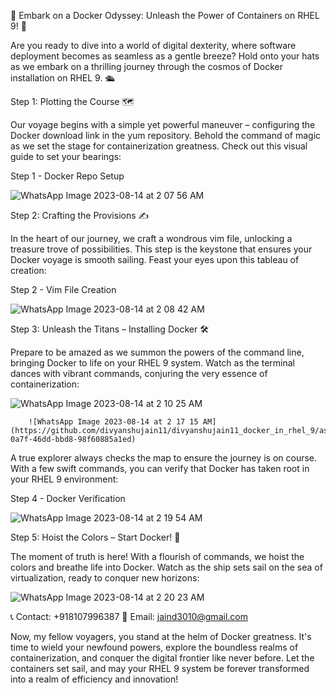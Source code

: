

🚀 Embark on a Docker Odyssey: Unleash the Power of Containers on RHEL 9! 🐳

Are you ready to dive into a world of digital dexterity, where software deployment becomes as seamless as a gentle breeze? Hold onto your hats as we embark on a thrilling journey through the cosmos of Docker installation on RHEL 9. 🛳️

Step 1: Plotting the Course 🗺️

Our voyage begins with a simple yet powerful maneuver – configuring the Docker download link in the yum repository. Behold the command of magic as we set the stage for containerization greatness. Check out this visual guide to set your bearings:

Step 1 - Docker Repo Setup

 ![WhatsApp Image 2023-08-14 at 2 07 56 AM](https://github.com/divyanshujain11/divyanshujain11_docker_in_rhel_9/assets/77712311/ebac2999-ba02-4489-910d-ab10ac07de55)

Step 2: Crafting the Provisions ✍️

In the heart of our journey, we craft a wondrous vim file, unlocking a treasure trove of possibilities. This step is the keystone that ensures your Docker voyage is smooth sailing. Feast your eyes upon this tableau of creation:


Step 2 - Vim File Creation

![WhatsApp Image 2023-08-14 at 2 08 42 AM](https://github.com/divyanshujain11/divyanshujain11_docker_in_rhel_9/assets/77712311/2b81f8f1-7da1-4c91-92e5-7a0ff8ce41bc)

Step 3: Unleash the Titans – Installing Docker 🛠️

Prepare to be amazed as we summon the powers of the command line, bringing Docker to life on your RHEL 9 system. Watch as the terminal dances with vibrant commands, conjuring the very essence of containerization:

 ![WhatsApp Image 2023-08-14 at 2 10 25 AM](https://github.com/divyanshujain11/divyanshujain11_docker_in_rhel_9/assets/77712311/37d5ad9b-0895-4ad8-84a4-1a7bab4b7ee3)

 
        ![WhatsApp Image 2023-08-14 at 2 17 15 AM](https://github.com/divyanshujain11/divyanshujain11_docker_in_rhel_9/assets/77712311/3ffcdfb4-0a7f-46dd-bbd8-98f60885a1ed)

A true explorer always checks the map to ensure the journey is on course. With a few swift commands, you can verify that Docker has taken root in your RHEL 9 environment:

Step 4 - Docker Verification

  ![WhatsApp Image 2023-08-14 at 2 19 54 AM](https://github.com/divyanshujain11/divyanshujain11_docker_in_rhel_9/assets/77712311/a5ff967a-7ea7-4a0a-aaf1-076a71e23a6c)

Step 5: Hoist the Colors – Start Docker! 🚢

The moment of truth is here! With a flourish of commands, we hoist the colors and breathe life into Docker. Watch as the ship sets sail on the sea of virtualization, ready to conquer new horizons:

 ![WhatsApp Image 2023-08-14 at 2 20 23 AM](https://github.com/divyanshujain11/divyanshujain11_docker_in_rhel_9/assets/77712311/bc6db129-c9b8-4525-b7e8-c06ed19d52e6)




📞 Contact: +918107996387
📧 Email: jaind3010@gmail.com

Now, my fellow voyagers, you stand at the helm of Docker greatness. It's time to wield your newfound powers, explore the boundless realms of containerization, and conquer the digital frontier like never before. Let the containers set sail, and may your RHEL 9 system be forever transformed into a realm of efficiency and innovation!

